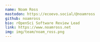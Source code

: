 ```yaml
---
name: Noam Ross
mastodon: https://ecoevo.social/@noamross
github: noamross
bio: rOpenSci Software Review Lead
link: https://www.noamross.net
img: img/team/noam_ross.png
---
```


